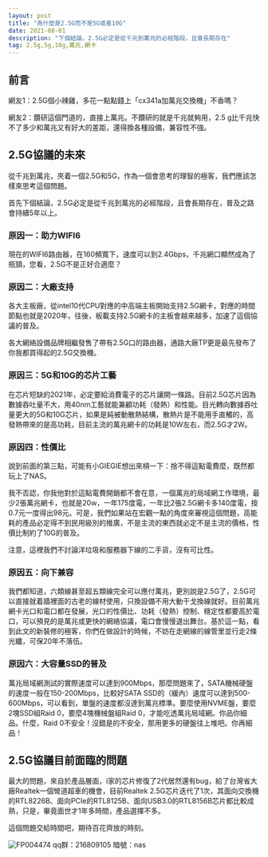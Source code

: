 ```yaml
---
layout: post
title: "為什麼是2.5G而不是5G或者10G"
date: 2021-08-01 
description: "下個結論，2.5G必定是從千兆到萬兆的必經階段，且會長期存在"
tag: 2.5g,5g,10g,萬兆,網卡
---
```


## 前言

網友1：2.5G個小辣雞，多花一點點錢上「cx341a加萬兆交換機」不香嗎？

網友2：鑽研這個門道的，直接上萬兆。不鑽研的就是千兆就夠用，2.5 g比千兆快不了多少和萬兆又有好大的差距，還得換各種設備，兼容性不強。

## 2.5G協議的未來

從千兆到萬兆，夾着一個2.5G和5G，作為一個會思考的理智的極客，我們應該怎樣來思考這個問題。

首先下個結論，2.5G必定是從千兆到萬兆的必經階段，且會長期存在，普及之路會持續5年以上。

### 原因一：助力WIFI6

現在的WIFI6路由器，在160頻寬下，速度可以到2.4Gbps，千兆網口顯然成為了瓶頸，您看，2.5G不是正好合適麼？

### 原因二：大廠支持

各大主板廠，從intel10代CPU對應的中高端主板開始支持2.5G網卡，對應的時間節點也就是2020年，往後，板載支持2.5G網卡的主板會越來越多，加速了這個協議的普及。

各大網絡設備品牌相繼發售了帶有2.5G口的路由器，通路大廠TP更是最先發布了你我都買得起的2.5G交換機。

### 原因三：5G和10G的芯片工藝

在芯片短缺的2021年，必定要給消費電子的芯片讓開一條路。目前2.5G芯片因為數據吞吐量不大，用40nm工藝就能兼顧功耗（發熱）和性能。目光轉向數據吞吐量更大的5G和10G芯片，如果是純被動散熱結構，散熱片是不能用手直觸的，高發熱帶來的是高功耗，目前主流的萬兆網卡的功耗是10W左右，而2.5G才2W。

### 原因四：性價比

說到前面的第三點，可能有小GIEGIE想出來槓一下：捨不得這點電費麼，既然都玩上了NAS。

我不否認，你我他對於這點電費開銷都不會在意，一個萬兆的局域網工作環境，最少2張萬兆網卡，也就是20w，一年175度電，一年比2張2.5G網卡多140度電，按0.7元一度得出98元。可是，我們如果站在宏觀一點的角度來審視這個問題，高能耗的產品必定得不到民用級別的推廣，不是主流的東西就必定不是主流的價格，性價比制約了10G的普及。

注意，這裡我們不討論洋垃圾和服務器下線的二手貨，沒有可比性。

### 原因五：向下兼容

我們都知道，六類線甚至超五類線完全可以應付萬兆，更別說是2.5G了，2.5G可以直接就着牆裡面的古老的線材使用，只換設備不用大動干戈換線就好。目前萬兆網卡光口和電口都在發展，光口的性價比、功耗（發熱）控制、穩定性都要高於電口，可以預見的是萬兆或更快的網絡協議，電口會慢慢退出舞台。基於這一點，看到此文的新裝修的極客，你們在做設計的時候，不妨在走網線的線管里並行走2條光纖，可保20年不落伍。

### 原因六：大容量SSD的普及

萬兆局域網測試的實際速度可以達到900Mbps，那麼問題來了，SATA機械硬盤的速度一般在150-200Mbps，比較好SATA SSD的（緩內）速度可以達到500-600Mbps，可以看到，單盤的速度都沒達到萬兆標準。要麼使用NVME盤，要麼2塊SSD組Raid 0，要麼4塊機械盤組Raid 0，才能吃透萬兆局域網。你品你細品。什麼，Raid 0不安全！沒錯是的不安全，那用更多的硬盤往上堆吧。你再細品！

## 2.5G協議目前面臨的問題

最大的問題，來自於產品層面，i家的芯片修復了2代居然還有bug，給了台灣省大廠Realtek一個彎道超車的機會，目前Realtek 2.5G芯片迭代了1次，其面向交換機的RTL8226B、面向PCIe的RTL8125B、面向USB3.0的RTL8156B芯片都比較成熟，只是，畢竟面世才1年多時間，產品選擇不多。

這個問題交給時間吧，期待百花齊放的時刻。

![FP004474](https://user-images.githubusercontent.com/85718974/127759593-4767fd64-4cbf-40b7-b5a5-a662eb108c3e.jpg)
qq群：216809105 暗號：nas

